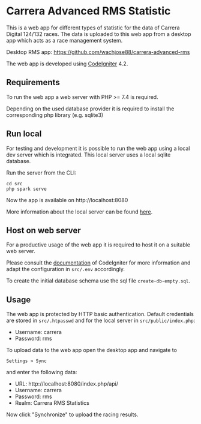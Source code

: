 # Carrera Advanced RMS Statistic

This is a web app for different types of statistic for the data of Carrera Digital 124/132
races. The data is uploaded to this web app from a desktop app which acts as a race management system.

Desktop RMS app: https://github.com/wachjose88/carrera-advanced-rms

The web app is developed using [CodeIgniter](https://codeigniter.com/) 4.2.

## Requirements

To run the web app a web server with PHP >= 7.4 is required.

Depending on the used database provider it is required to install the
corresponding php library (e.g. sqlite3)

## Run local

For testing and development it is possible to run the web app using a local
dev server which is integrated. This local server uses a local sqlite database.

Run the server from the CLI:

```
cd src
php spark serve
```

Now the app is available on http://localhost:8080

More information about the local server can be found [here](https://codeigniter.com/user_guide/installation/running.html#local-development-server).

## Host on web server

For a productive usage of the web app it is required to host it on a suitable
web server.

Please consult the [documentation](https://codeigniter.com/user_guide/installation/running.html) of
CodeIgniter for more information and adapt the configuration in 
```src/.env``` accordingly.

To create the initial database schema use the sql file ```create-db-empty.sql```.

## Usage

The web app is protected by HTTP basic authentication. Default credentials
are stored in ```src/.htpasswd``` and for the local server in
```src/public/index.php```:

* Username: carrera
* Password: rms

To upload data to the web app open the desktop app and navigate to

```
Settings > Sync
```

and enter the following data:

* URL: http://localhost:8080/index.php/api/
* Username: carrera
* Password: rms
* Realm: Carrera RMS Statistics

Now click "Synchronize" to upload the racing results.